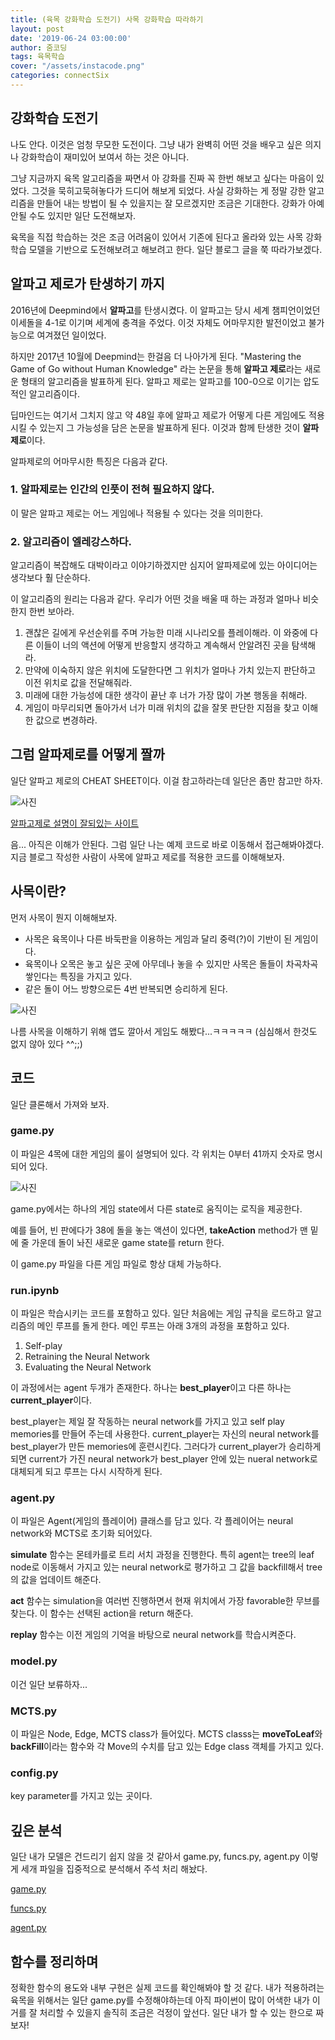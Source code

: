 ```yaml
---
title: (육목 강화학습 도전기) 사목 강화학습 따라하기
layout: post
date: '2019-06-24 03:00:00'
author: 줌코딩
tags: 육목학습
cover: "/assets/instacode.png"
categories: connectSix
---
```


## 강화학습 도전기
나도 안다. 이것은 엄청 무모한 도전이다. 그냥 내가 완벽히 어떤 것을 배우고 싶은 의지나 강화학습이 재미있어 보여서 하는 것은 아니다.

그냥 지금까지 육목 알고리즘을 짜면서 아 강화를 진짜 꼭 한번 해보고 싶다는 마음이 있었다. 그것을 묵히고묵혀놓다가 드디어 해보게 되었다. 사실 강화하는 게 정말 강한 알고리즘을 만들어 내는 방법이 될 수 있을지는 잘 모르겠지만 조금은 기대한다. 강화가 아예 안될 수도 있지만 일단 도전해보자.

육목을 직접 학습하는 것은 조금 어려움이 있어서 기존에 된다고 올라와 있는 사목 강화학습 모델을 기반으로 도전해보려고 해보려고 한다. 일단 블로그 글을 쭉 따라가보겠다.

## 알파고 제로가 탄생하기 까지

2016년에 Deepmind에서 **알파고**를 탄생시켰다. 이 알파고는 당시 세계 챔피언이었던 이세돌을 4-1로 이기며 세계에 충격을 주었다. 이것 자체도 어마무지한 발전이었고 불가능으로 여겨졌던 일이었다.

하지만 2017년 10월에 Deepmind는 한걸음 더 나아가게 된다. "Mastering the Game of Go without Human Knowledge" 라는 논문을 통해 **알파고 제로**라는 새로운 형태의 알고리즘을 발표하게 된다. 알파고 제로는 알파고를 100-0으로 이기는 압도적인 알고리즘이다. 

딥마인드는 여기서 그치지 않고 약 48일 후에 알파고 제로가 어떻게 다른 게임에도 적용시킬 수 있는지 그 가능성을 담은 논문을 발표하게 된다. 이것과 함께 탄생한 것이 **알파제로**이다.

알파제로의 어마무시한 특징은 다음과 같다.

### 1. 알파제로는 인간의 인풋이 전혀 필요하지 않다.
이 말은 알파고 제로는 어느 게임에나 적용될 수 있다는 것을 의미한다. 

### 2. 알고리즘이 엘레강스하다.
알고리즘이 복잡해도 대박이라고 이야기하겠지만 심지어 알파제로에 있는 아이디어는 생각보다 훨 단순하다. 

이 알고리즘의 원리는 다음과 같다. 우리가 어떤 것을 배울 때 하는 과정과 얼마나 비슷한지 한번 보아라.

1. 괜찮은 길에게 우선순위를 주며 가능한 미래 시나리오를 플레이해라. 이 와중에 다른 이들이 너의 액션에 어떻게 반응할지 생각하고 계속해서 안알려진 곳을 탐색해라.
2. 만약에 이숙하지 않은 위치에 도달한다면 그 위치가 얼마나 가치 있는지 판단하고 이전 위치로 값을 전달해줘라.
3. 미래에 대한 가능성에 대한 생각이 끝난 후 너가 가장 많이 가본 행동을 취해라.
4. 게임이 마무리되면 돌아가서 너가 미래 위치의 값을 잘못 판단한 지점을 찾고 이해한 값으로 변경하라. 

## 그럼 알파제로를 어떻게 짤까
일단 알파고 제로의 CHEAT SHEET이다. 이걸 참고하라는데 일단은 좀만 참고만 하자. 

![사진](https://raw.githubusercontent.com/zoomKoding/zoomKoding.github.io/source/assets/_posts/connect4-2.png)

[알파고제로 설명이 잘되있는 사이트](http://tim.hibal.org/blog/alpha-zero-how-and-why-it-works/)

음... 아직은 이해가 안된다. 그럼 일단 나는 예제 코드로 바로 이동해서 접근해봐야겠다. 지금 블로그 작성한 사람이 사목에 알파고 제로를 적용한 코드를 이해해보자.

## 사목이란?
먼저 사목이 뭔지 이해해보자.

- 사목은 육목이나 다른 바둑판을 이용하는 게임과 달리 중력(?)이 기반이 된 게임이다.
- 육목이나 오목은 놓고 싶은 곳에 아무데나 놓을 수 있지만 사목은 돌들이 차곡차곡 쌓인다는 특징을 가지고 있다.
- 같은 돌이 어느 방향으로든 4번 반복되면 승리하게 된다.

![사진](https://raw.githubusercontent.com/zoomKoding/zoomKoding.github.io/source/assets/_posts/connect4-1.jpeg)

나름 사목을 이해하기 위해 앱도 깔아서 게임도 해봤다...ㅋㅋㅋㅋㅋ
(심심해서 한것도 없지 않아 있다 ^^;;)

## 코드
일단 클론해서 가져와 보자. 

### game.py

이 파일은 4목에 대한 게임의 룰이 설명되어 있다.
각 위치는 0부터 41까지 숫자로 명시되어 있다.

![사진](https://raw.githubusercontent.com/zoomKoding/zoomKoding.github.io/source/assets/_posts/connect4-3.png)

game.py에서는 하나의 게임 state에서 다른 state로 움직이는 로직을 제공한다.

예를 들어, 빈 판에다가 38에 돌을 놓는 액션이 있다면, **takeAction** method가 맨 밑에 줄 가운데 돌이 놔진 새로운 game state를 return 한다.

이 game.py 파일을 다른 게임 파일로 항상 대체 가능하다. 

### run.ipynb
이 파일은 학습시키는 코드를 포함하고 있다. 일단 처음에는 게임 규칙을 로드하고 알고리즘의 메인 루프를 돌게 한다. 메인 루프는 아래 3개의 과정을 포함하고 있다.

1. Self-play
2. Retraining the Neural Network
3. Evaluating the Neural Network

이 과정에서는 agent 두개가 존재한다. 하나는 **best_player**이고 다른 하나는 **current_player**이다.

best_player는 제일 잘 작동하는 neural network를 가지고 있고 self play memories를 만들어 주는데 사용한다. current_player는 자신의 neural network를 best_player가 만든 memories에 훈련시킨다. 그러다가 current_player가 승리하게 되면 current가 가진 neural network가 best_player 안에 있는 nueral network로 대체되게 되고 루프는 다시 시작하게 된다.

### agent.py
이 파일은 Agent(게임의 플레이어) 클래스를 담고 있다. 각 플레이어는 neural network와 MCTS로 초기화 되어있다.

**simulate** 함수는 몬테카를로 트리 서치 과정을 진행한다. 특히 agent는 tree의 leaf node로 이동해서 가지고 있는 neural network로 평가하고 그 값을 backfill해서 tree의 값을 업데이트 해준다.

**act** 함수는 simulation을 여러번 진행하면서 현재 위치에서 가장 favorable한 무브를 찾는다. 이 함수는 선택된 action을 return 해준다.

**replay** 함수는 이전 게임의 기억을 바탕으로 neural network를 학습시켜준다.  

### model.py
이건 일단 보류하자...

### MCTS.py
이 파일은 Node, Edge, MCTS class가 들어있다. MCTS classs는 **moveToLeaf**와 **backFill**이라는 함수와 각 Move의 수치를 담고 있는 Edge class 객체를 가지고 있다.

### config.py
key parameter를 가지고 있는 곳이다. 


## 깊은 분석

일단 내가 모델은 건드리기 쉽지 않을 것 같아서 game.py, funcs.py, agent.py 이렇게 세개 파일을 집중적으로 분석해서 주석 처리 해놨다. 

[game.py](https://github.com/zoomKoding/DeepReinforcementLearning/blob/master/games/connect6/game-connect4.py/)

[funcs.py](https://github.com/zoomKoding/DeepReinforcementLearning/blob/master/games/connect6/funcs-connect4.py/)


[agent.py](https://github.com/zoomKoding/DeepReinforcementLearning/blob/master/games/connect6/agent-connect4.py/)


## 함수를 정리하며

정확한 함수의 용도와 내부 구현은 실제 코드를 확인해봐야 할 것 같다.
내가 적용하려는 육목을 위해서는 일단 game.py를 수정해야하는데 아직 파이썬이 많이 어색한 내가 이거를 잘 처리할 수 있을지 솔직히 조금은 걱정이 앞선다. 
일단 내가 할 수 있는 한으로 짜보자!


